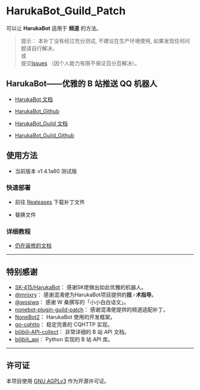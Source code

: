 # HarukaBot_Guild_Patch

可以让 **HarukaBot** 适用于 **频道** 的方法。

> 提示： 本补丁没有经过充分测试, 不建议在生产环境使用, 如果发现任何问题请自行解决，  
> 或  
> 提交[Issues](https://github.com/17TheWord/HarukaBot_Guild_Patch/issues/new) （因个人能力有限不保证百分百解决）。

## HarukaBot——优雅的 B 站推送 QQ 机器人

- [HarukaBot 文档](https://haruka-bot.sk415.icu)

- [HarukaBot_Github](https://github.com/SK-415/HarukaBot)

- [HarukaBot_Guild 文档](https://doc.scareye.com/haruka_guild)

- [HarukaBot_Guild_Github](https://github.com/17TheWord/HarukaBot_Guild_Patch)

## 使用方法

- 当前版本 v1.4.1a60 测试版

### 快速部署

- 前往 [Realeases](https://github.com/17TheWord/HarukaBot_Guild_Patch/releases) 下载补丁文件

- 替换文件

### 详细教程

- [仍在装修的文档](https://doc.scareye.com/haruka_guild/)

---

## 特别感谢

- [SK-415/HarukaBot](https://github.com/SK-415/HarukaBot)： 感谢SK佬做出如此优雅的机器人。
- [@mnixry](https://github.com/mnixry)： 感谢混淆佬为HarukaBot项目提供的**技♂术指导**。
- [@wosiwq](https://github.com/wosiwq)： 感谢 W 桑撰写的「小小白白话文」。
- [nonebot-plugin-guild-patch](https://github.com/mnixry/nonebot-plugin-guild-patch)： 感谢混淆佬提供的频道适配补丁。
- [NoneBot2](https://github.com/nonebot/nonebot2)： HarukaBot 使用的开发框架。
- [go-cqhttp](https://github.com/Mrs4s/go-cqhttp)： 稳定完善的 CQHTTP 实现。
- [bilibili-API-collect](https://github.com/SocialSisterYi/bilibili-API-collect)： 非常详细的 B 站 API 文档。
- [bilibili_api](https://github.com/Passkou/bilibili_api)： Python 实现的 B 站 API 库。

---

## 许可证
本项目使用 [GNU AGPLv3](https://choosealicense.com/licenses/agpl-3.0/) 作为开源许可证。
